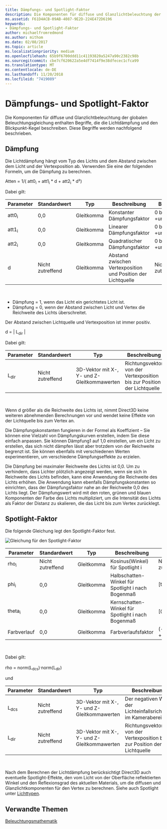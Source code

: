 ```yaml
---
title: Dämpfungs- und Spotlight-Faktor
description: Die Komponenten für diffuse und Glanzlichtbeleuchtung der globalen Beleuchtungsgleichung enthalten Begriffe, die die Lichtdämpfung und den Blickpunkt-Kegel beschreiben.
ms.assetid: F61D4ACB-09AB-4087-9E2D-224E472D6196
keywords:
- Dämpfungs- und Spotlight-Faktor
author: michaelfromredmond
ms.author: mithom
ms.date: 02/08/2017
ms.topic: article
ms.localizationpriority: medium
ms.openlocfilehash: 65b9f6700ddd11c41193820a5247a90c2382c98b
ms.sourcegitcommit: cbe7cf620622a5e4df7414f9e38dfecec1cfca99
ms.translationtype: MT
ms.contentlocale: de-DE
ms.lasthandoff: 11/20/2018
ms.locfileid: "7419089"
---
```

# <a name="attenuation-and-spotlight-factor"></a>Dämpfungs- und Spotlight-Faktor


Die Komponenten für diffuse und Glanzlichtbeleuchtung der globalen Beleuchtungsgleichung enthalten Begriffe, die die Lichtdämpfung und den Blickpunkt-Kegel beschreiben. Diese Begriffe werden nachfolgend beschrieben.

## <a name="span-idattenuationspanspan-idattenuationspanspan-idattenuationspanattenuation"></a><span id="Attenuation"></span><span id="attenuation"></span><span id="ATTENUATION"></span>Dämpfung


Die Lichtdämpfung hängt vom Typ des Lichts und dem Abstand zwischen dem Licht und der Vertexposition ab. Verwenden Sie eine der folgenden Formeln, um die Dämpfung zu berechnen.

Atten = 1/( att0<sub>i</sub> + att1<sub>i</sub> \* d + att2<sub>i</sub> \* d²)

Dabei gilt:

| Parameter        | Standardwert | Typ           | Beschreibung                                     | Bereich          |
|------------------|---------------|----------------|-------------------------------------------------|----------------|
| att0<sub>i</sub> | 0,0           | Gleitkomma | Konstanter Dämpfungsfaktor                     | 0 bis +unendlich |
| att1<sub>i</sub> | 0,0           | Gleitkomma | Linearer Dämpfungsfaktor                       | 0 bis +unendlich |
| att2<sub>i</sub> | 0,0           | Gleitkomma | Quadratischer Dämpfungsfaktor                    | 0 bis +unendlich |
| d                | Nicht zutreffend           | Gleitkomma | Abstand zwischen Vertexposition und Position der Lichtquelle | Nicht zutreffend            |

 

-   Dämpfung = 1, wenn das Licht ein gerichtetes Licht ist.
-   Dämpfung = 0, wenn der Abstand zwischen Licht und Vertex die Reichweite des Lichts überschreitet.

Der Abstand zwischen Lichtquelle und Vertexposition ist immer positiv.

d = | L<sub>dir</sub> |

Dabei gilt:

| Parameter       | Standardwert | Typ                                             | Beschreibung                                                 |
|-----------------|---------------|--------------------------------------------------|-------------------------------------------------------------|
| L<sub>dir</sub> | Nicht zutreffend           | 3D-Vektor mit X-, Y- und Z-Gleitkommawerten | Richtungsvektor von der Vertexposition bis zur Position der Lichtquelle |

 

Wenn d größer als die Reichweite des Lichts ist, nimmt Direct3D keine weiteren abnehmenden Berechnungen vor und wendet keine Effekte von der Lichtquelle bis zum Vertex an.

Die Dämpfungskonstanten fungieren in der Formel als Koeffizient – Sie können eine Vielzahl von Dämpfungskurven erstellen, indem Sie diese einfach anpassen. Sie können Dämpfung1 auf 1,0 einstellen, um ein Licht zu erstellen, das sich nicht dämpfen lässt aber trotzdem von der Reichweite begrenzt ist. Sie können ebenfalls mit verschiedenen Werten experimentieren, um verschiedene Dämpfungseffekte zu erzielen.

Die Dämpfung bei maximaler Reichweite des Lichts ist 0,0. Um zu verhindern, dass Lichter plötzlich angezeigt werden, wenn sie sich in Reichweite des Lichts befinden, kann eine Anwendung die Reichweite des Lichts erhöhen. Die Anwendung kann ebenfalls Dämpfungskonstanten so einrichten, dass der Dämpfungsfaktor nahe an der Reichweite 0,0 des Lichts liegt. Der Dämpfungswert wird mit den roten, grünen und blauen Komponenten der Farbe des Lichts multipliziert, um die Intensität des Lichts als Faktor der Distanz zu skalieren, die das Licht bis zum Vertex zurücklegt.

## <a name="span-idspotlight-factorspanspan-idspotlight-factorspanspan-idspotlight-factorspanspotlight-factor"></a><span id="Spotlight-Factor"></span><span id="spotlight-factor"></span><span id="SPOTLIGHT-FACTOR"></span>Spotlight-Faktor


Die folgende Gleichung legt den Spotlight-Faktor fest.

![Gleichung für den Spotlight-Faktor](images/dx8light9.png)

| Parameter         | Standardwert | Typ           | Beschreibung                              | Bereich                    |
|-------------------|---------------|----------------|------------------------------------------|--------------------------|
| rho<sub>i</sub>   | Nicht zutreffend           | Gleitkomma | Kosinus(Winkel) für Spotlight i            | Nicht zutreffend                      |
| phi<sub>i</sub>   | 0,0           | Gleitkomma | Halbschatten-Winkel für Spotlight i nach Bogenmaß | \[theta<sub>i</sub>, pi) |
| theta<sub>i</sub> | 0,0           | Gleitkomma | Kernschatten-Winkel für Spotlight i nach Bogenmaß    | \[0, pi)                 |
| Farbverlauf           | 0,0           | Gleitkomma | Farbverlaufsfaktor                           | (-unendlich +unendlich)   |

 

Dabei gilt:

rho = norm(L<sub>dcs</sub>)<sup>.</sup>norm(L<sub>dir</sub>)

und

| Parameter       | Standardwert | Typ                                             | Beschreibung                                                 |
|-----------------|---------------|--------------------------------------------------|-------------------------------------------------------------|
| L<sub>dcs</sub> | Nicht zutreffend           | 3D-Vektor mit X-, Y- und Z-Gleitkommawerten | Der negativen Wert der Lichteinfallsrichtung im Kamerabereich         |
| L<sub>dir</sub> | Nicht zutreffend           | 3D-Vektor mit X-, Y- und Z-Gleitkommawerten | Richtungsvektor von der Vertexposition bis zur Position der Lichtquelle |

 

Nach dem Berechnen der Lichtdämpfung berücksichtigt Direct3D auch eventuelle Spotlight-Effekte, den vom Licht von der Oberfläche reflektierten Winkel und den Reflexionsgrad des aktuellen Materials, um die diffusen und Glanzlichtkomponenten für den Vertex zu berechnen. Siehe auch Spotlight unter [Lichttypen](light-types.md).

## <a name="span-idrelated-topicsspanrelated-topics"></a><span id="related-topics"></span>Verwandte Themen


[Beleuchtungsmathematik](mathematics-of-lighting.md)

 

 





